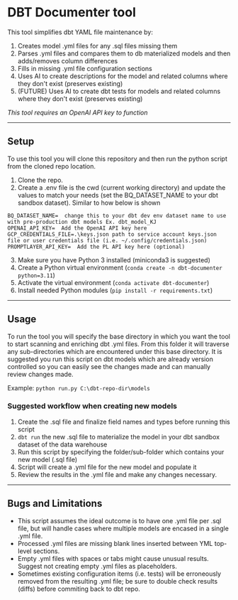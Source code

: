 # DBT Documenter tool #

This tool simplifies dbt YAML file maintenance by:

1. Creates model .yml files for any .sql files missing them
2. Parses .yml files and compares them to db materialized models and then adds/removes column differences
3. Fills in missing .yml file configuration sections
4. Uses AI to create descriptions for the model and related columns where they don't exist (preserves existing)
5. (FUTURE) Uses AI to create dbt tests for models and related columns where they don't exist (preserves existing)

*This tool requires an OpenAI API key to function*

---

## Setup

To use this tool you will clone this repository and then run the python script from the cloned repo location.

1. Clone the repo.
2. Create a .env file is the cwd (current working directory) and update the values to match your needs (set the BQ_DATASET_NAME to your dbt sandbox dataset). Similar to how below is shown
```GCP_PROJECT_ID=sandbox-219106
BQ_DATASET_NAME=  change this to your dbt dev env dataset name to use with pre-production dbt models Ex. dbt_model_KJ
OPENAI_API_KEY=  Add the OpenAI API key here
GCP_CREDENTIALS_FILE=.\keys.json path to service account keys.json file or user credentials file (i.e. ~/.config/credentials.json)
PROMPTLAYER_API_KEY=  Add the PL API key here (optional)
```
3. Make sure you have Python 3 installed (miniconda3 is suggested)
4. Create a Python virtual environment (`conda create -n dbt-documenter python=3.11`)
5. Activate the virtual environment (`conda activate dbt-documenter`)
6. Install needed Python modules (`pip install -r requirements.txt`)

---

## Usage

To run the tool you will specify the base directory in which you want the tool to start scanning and enriching dbt .yml files.  From this folder it will traverse any sub-directories which are encountered under this base directory. It is suggested you run this script on dbt models which are already version controlled so you can easily see the changes made and can manually review changes made.

Example:
`python run.py C:\dbt-repo-dir\models`

### Suggested workflow when creating new models

1. Create the .sql file and finalize field names and types before running this script
2. `dbt run` the new .sql file to materialize the model in your dbt sandbox dataset of the data warehouse
3. Run this script by specifying the folder/sub-folder which contains your new model (.sql file)
4. Script will create a .yml file for the new model and populate it
5. Review the results in the .yml file and make any changes necessary.

---

## Bugs and Limitations

* This script assumes the ideal outcome is to have one .yml file per .sql file, but will handle cases where multiple models are encased in a single .yml file.
* Processed .yml files are missing blank lines inserted between YML top-level sections.
* Empty .yml files with spaces or tabs might cause unusual results.  Suggest not creating empty .yml files as placeholders.
* Sometimes existing configuration items (i.e. tests) will be erroneously removed from the resulting .yml file; be sure to double check results (diffs) before commiting back to dbt repo.
